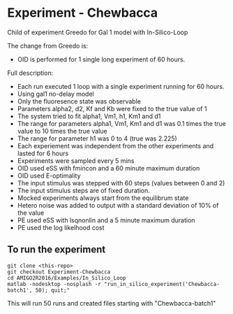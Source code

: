 # Experiment - Chewbacca

Child of experiment Greedo for Gal 1 model with In-Silico-Loop

The change from Greedo is:
* OID is performed for 1 single long experiment of 60 hours.

Full description:
* Each	run	executed	1	loop with a single experiment running for 60 hours.
* Using	gal1	no-delay	model
* Only	the	fluoresence	state	was	observable
* Parameters	alpha2,	d2,	Kf	and	Kb	were	fixed	to	the	true	value	of	1
* The	system	tried	to	fit	alpha1,	Vm1,	h1,	Km1	and	d1
* The	range	for	parameters	alpha1,	Vm1,	Km1	and	d1	was	0.1	times	the	true	value	to	10	times	the	true	value
* The	range	for	parameter	h1	was	0	to	4	(true	was	2.225)
* Each	experiement	was	independent	from	the	other	experiments	and	lasted	for	6	hours
* Experiments	were	sampled	every	5	mins
* OID	used	eSS	with	fmincon	and	a	60	minute	maximum	duration
* OID	used	E-optimality
* The	input	stimulus was	stepped	with 60	steps	(values	between	0	and	2)
* The input stimulus steps are of fixed duration.
* Mocked	experiments	always	start	from	the	equilibrum	state
* Hetero	noise	was	added	to	output	with	a	standard	deviation	of	10%	of	the	value
* PE	used	eSS	with	lsqnonlin	and	a	5	minute	maximum	duration
* PE	used	the	log	likelhood	cost

## To run the experiment

```
git clone <this-repo>
git checkout Experiment-Chewbacca
cd AMIGO2R2016/Examples/In_Silico_Loop
matlab -nodesktop -nosplash -r "run_in_silico_experiment('Chewbacca-batch1', 50); quit;"
```

This will run 50 runs and created files starting with "Chewbacca-batch1"

